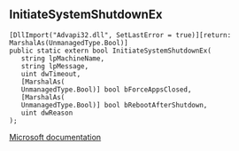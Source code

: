 ## InitiateSystemShutdownEx

```
[DllImport("Advapi32.dll", SetLastError = true)][return: MarshalAs(UnmanagedType.Bool)]
public static extern bool InitiateSystemShutdownEx(
   string lpMachineName,
   string lpMessage,
   uint dwTimeout,
   [MarshalAs(
   UnmanagedType.Bool)] bool bForceAppsClosed,
   [MarshalAs(
   UnmanagedType.Bool)] bool bRebootAfterShutdown,
   uint dwReason
);
```

[Microsoft documentation](https://docs.microsoft.com/en-us/windows/win32/api/winbase/nf-winbase-initiatesystemshutdownexa)
